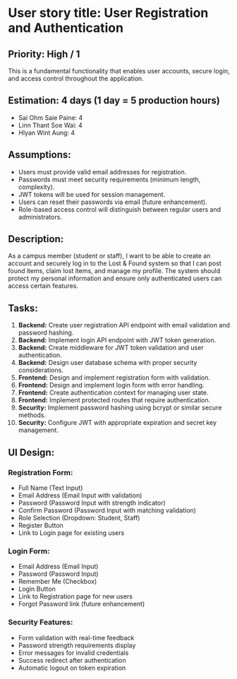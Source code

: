 # User story title: User Registration and Authentication

## Priority: High / 1

This is a fundamental functionality that enables user accounts, secure login, and access control throughout the application.

## Estimation: 4 days (1 day = 5 production hours)

* Sai Ohm Saie Paine: 4
* Linn Thant Soe Wai: 4
* Hlyan Wint Aung: 4

## Assumptions:

* Users must provide valid email addresses for registration.
* Passwords must meet security requirements (minimum length, complexity).
* JWT tokens will be used for session management.
* Users can reset their passwords via email (future enhancement).
* Role-based access control will distinguish between regular users and administrators.

## Description:

As a campus member (student or staff), I want to be able to create an account and securely log in to the Lost & Found system so that I can post found items, claim lost items, and manage my profile. The system should protect my personal information and ensure only authenticated users can access certain features.

## Tasks:

1. **Backend:** Create user registration API endpoint with email validation and password hashing.
2. **Backend:** Implement login API endpoint with JWT token generation.
3. **Backend:** Create middleware for JWT token validation and user authentication.
4. **Backend:** Design user database schema with proper security considerations.
5. **Frontend:** Design and implement registration form with validation.
6. **Frontend:** Design and implement login form with error handling.
7. **Frontend:** Create authentication context for managing user state.
8. **Frontend:** Implement protected routes that require authentication.
9. **Security:** Implement password hashing using bcrypt or similar secure methods.
10. **Security:** Configure JWT with appropriate expiration and secret key management.

## UI Design:

### Registration Form:
* Full Name (Text Input)
* Email Address (Email Input with validation)
* Password (Password Input with strength indicator)
* Confirm Password (Password Input with matching validation)
* Role Selection (Dropdown: Student, Staff)
* Register Button
* Link to Login page for existing users

### Login Form:
* Email Address (Email Input)
* Password (Password Input)
* Remember Me (Checkbox)
* Login Button
* Link to Registration page for new users
* Forgot Password link (future enhancement)

### Security Features:
* Form validation with real-time feedback
* Password strength requirements display
* Error messages for invalid credentials
* Success redirect after authentication
* Automatic logout on token expiration
